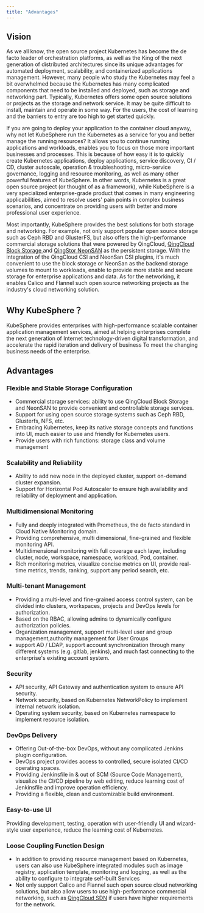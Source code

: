 ```yaml
---
title: "Advantages"
---
```


## Vision

<!-- 众所周知，开源项目 Kubernetes 已经成为事实上的编排平台的领导者，是下一代分布式架构的王者，其在自动化部署、扩展性、以及管理容器化的应用已经体现出独特的优势。然而，很多人学习 Kubernetes，就会发现有点不知所措，因为 Kubernetes 本身有许多组件并且还有一些组件需要自行安装和部署，比如存储和网络目前 Kubernetes 仅提供的是开源的解决方案或项目，可能在某种程度上难以安装，维护和操作，对于用户而言，学习成本和门槛都很高，快速上手并不是一件易事。

如果无论如何都得将应用部署在云上运行，为什么不让 KubeSphere 为您运行 Kubernetes 且更好地管理运行的资源呢？这样您就可以继续运行应用程序和工作负载并专注于这些更重要的业务。因为通过 KubeSphere 来快速创建 Kubernetes 集群、部署应用、添加服务、CI/CD、集群扩容、微服务治理、日志记录和资源监控，以及利用 KubeSphere 的其他诸多强大功能是多么容易。换句话说，Kubernetes 是一个很棒的开源项目（或被认为是一个框架），但是 KubeSphere 是一款非常专业的企业级平台产品，专注于解决用户在复杂业务场景中的痛点，提供更好更专业的用户体验。

最重要的是，KubeSphere 在存储和网络方面提供了最优的解决方案，比如存储除了支持流行的开源共享存储如 Ceph RBD 和 GlusterFS 之外，还提供 [QingCloud 云平台块存储](https://docs.qingcloud.com/product/storage/volume/) 和青云自研的 [分布式存储 QingStor NeonSAN](https://docs.qingcloud.com/product/storage/volume/super_high_performance_shared_volume/) 作为 Kubernetes 的持久化存储，通过集成的 QingCloud CSI 和 NeonSAN CSI 插件，即可使用青云提供的高性能块存储或 NeonSAN 作为存储卷挂载至工作负载，为企业应用和数据提供更稳定安全的存储。 -->

As we all know, the open source project Kubernetes has become the de facto leader of orchestration platforms, as well as the King of the next generation of distributed architectures since its unique advantages for automated deployment, scalability, and containerized applications management. However, many people who study the Kubernetes may feel a bit overwhelmed because the Kubernetes has many complicated components that need to be installed and deployed, such as storage and networking part. Typically, Kubernetes offers some open source solutions or projects as the storage and network service. It may be quite difficult to install, maintain and operate in some way. For the users, the cost of learning and the barriers to entry are too high to get started quickly.

If you are going to deploy your application to the container cloud anyway, why not let KubeSphere run the Kubernetes as a service for you and better manage the running resources? It allows you to continue running applications and workloads, enables you to focus on those more important businesses and processes. This is because of how easy it is to quickly create Kubernetes applications, deploy applications, service discovery, CI / CD, cluster autoscale, operation & troubleshooting, micro-service governance, logging and resource monitoring, as well as many other powerful features of KubeSphere. In other words, Kubernetes is a great open source project (or thought of as a framework), while KubeSphere is a very specialized enterprise-grade product that comes in many engineering applicabilities, aimed to resolve users' pain points in complex business scenarios, and concentrate on providing users with better and more professional user experience.

Most importantly, KubeSphere provides the best solutions for both storage and networking. For example, not only support popular open source storage such as Ceph RBD and GlusterFS, but also offers the high-performance commercial storage solutions that were powered by QingCloud, [QingCloud Block Storage ](https://docs.qingcloud.com/product/storage/volume/) and [QingStor NeonSAN](https://docs.qingcloud.com/product/storage/volume/super_high_performance_shared_volume/) as the persistent storage. With the integration of the QingCloud CSI and NeonSan CSI plugins, it's much convenient to use the block storage or NeonSan as the backend storage volumes to mount to workloads, enable to provide more stable and secure storage for enterprise applications and data. As for the networking, it enables Calico and Flannel such open source networking projects as the industry's cloud networking solution.


## Why KubeSphere？

<!-- KubeSphere 为企业用户提供高性能可伸缩的容器应用管理服务，旨在帮助企业完成新一代互联网技术驱动下的数字化转型，加速业务的快速迭代与交付，以满足企业日新月异的业务需求。

|优势|说明|
|---|---|
|灵活便捷的存储配置方案| 商业化存储服务，将青云云平台块存储和 NeonSAN 块存储与 Kubernetes 相对接，提供自主可控的存储服务<br>对接开源存储系统，如 Ceph RBD, Glusterfs, NFS<br>为用户提供丰富的功能：存储卷管理，存储类型管理 <br>将 Kubernetes 存储理念和丰富的存储功能融入 UI ，易于使用和管理存储资源|
|弹性伸缩|支持部署后集群节点扩容以及 Pod 动态的横向伸缩，保证集群和资源的高可用和可靠性。|
|多维度监控|与云原生监控领域事实上的标准 Prometheus 全面深度集成<br>为 Kubernetes 提供全方位、多维度、细粒度、灵活、易用的监控 API<br> Cluster/Node/Workspace/Namespace/Workload/Pod/Container 多维度监控全覆盖并支持逐级下钻<br>丰富的监控指标、简洁美观的 UI 展现，提供即时值、趋势、排行等多种展现方式<br>通过监控 API 将 Kubenetes 监控与现有监控系统集成|
|多租户管理|提供多层级的权限控制体系，可分别针对集群、租户、项目多个层级进行授权<br>细粒度的权限控制，基于 RBAC 权限管理策略，可以灵活的制定角色<br>组织机构管理，支持组织机构多层级用户、组管理，针对用户组的权限管理<br>支持 LDAP、AD 的账户同步，快速接入企业现有的账户系统<br>统一认证，基于 OAuth2.0 提供统一的认证入口<br>
|安全第一位|API 安全，API Gateway 和认证鉴权体系保证 API 的安全<br>网络安全，基于 Kubernetes NetworkPolicy 实现内部网络隔离<br>操作系统安全，基于 Kubernetes Namespace实现计算资源隔离|
|内置 DevOps 工程|开箱即用的 DevOps 功能，无需对 Jenkins 进行复杂的插件配置<br>独立 DevOps 工程，提供访问可控、安全隔离的 CI/CD 操作空间<br>兼容 Jenkinsfile in & out of SCM（Source Code Management）两种模式<br>可视化流水线编辑工具，降低 CI/CD 学习成本<br>使用 KubeSphere 提供弹性、干净、可定制的构建环境|
|极简体验，向导 UI|面向开发、测试、运维友好的 UI ，向导式用户体验，降低 Kubernetes 学习成本的设计理念。|
|松耦合功能模块设计| 除提供基于原生 k8s 的管理功能之外，用户可以使用 KubeSphere 集成的诸如镜像仓库、应用仓库、监控、日志模块，也可通过配置的方式集成自建的相关服务。 |
|可选的商业网络解决方案|除了支持 Calico、Flannel 等开源解决方案外，如用户对网络有更高要求，可选用青云作为底层平台，可以使用性价比更高的网络解决方案如青云 SDN 。| -->

KubeSphere provides enterprises with high-performance scalable container application management services, aimed at helping enterprises complete the next generation of Internet technology-driven digital transformation, and accelerate the rapid iteration and delivery of business To meet the changing business needs of the enterprise.

## Advantages 

### Flexible and Stable Storage Configuration

- Commercial storage services: ability to use QingCloud Block Storage and NeonSAN to provide convenient and controllable storage services.
- Support for using open source storage systems such as Ceph RBD, Glusterfs, NFS, etc.
- Embracing Kubernetes, keep its native storage concepts and functions into UI, much easier to use and friendly for Kubernetes users.
- Provide users with rich functions: storage class and volume management

### Scalability and Reliability

- Ability to add new node in the deployed cluster, support on-demand cluster expansion.
- Support for Horizontal Pod Autoscaler to ensure high availability and reliability of deployment and application.

### Multidimensional Monitoring 

- Fully and deeply integrated with Prometheus, the de facto standard in Cloud Native Monitoring domain.
- Providing comprehensive, multi dimensional, fine-grained and flexible monitoring API.
- Multidimensional monitoring with full coverage each layer, including cluster, node, workspace, namespace, workload, Pod, container.
- Rich monitoring metrics, visualize concise metrics on UI, provide real-time metrics, trends, ranking, support any period search, etc. 

### Multi-tenant Management 

- Providing a multi-level and fine-grained access control system, can be divided into clusters, workspaces, projects and DevOps levels for authorization.
- Based on the RBAC, allowing admins to dynamically configure authorization policies.
- Organization management, support multi-level user and group management,authority management for User Groups 
- support AD / LDAP, support account synchronization through many different systems (e.g. gitlab, jenkins), and much fast connecting to the enterprise's existing account system.

### Security

- API security, API Gateway and authentication system to ensure API security.
- Network security, based on Kubernetes NetworkPolicy to implement internal network isolation.
- Operating system security, based on Kubernetes namespace to implement resource isolation.

### DevOps Delivery

- Offering Out-of-the-box DevOps, without any complicated Jenkins plugin configuration.
- DevOps project provides access to controlled, secure isolated CI/CD operating spaces. 
- Providing Jenkinsfile in & out of SCM (Source Code Management), visualize the CI/CD pipeline by web editing, reduce learning cost of Jenkinsfile and improve operation efficiency.
- Providing a flexible, clean and customizable build environment.

### Easy-to-use UI 

Providing development, testing, operation with user-friendly UI and wizard-style user experience, reduce the learning cost of Kubernetes.

### Loose Coupling Function Design 

- In addition to providing resource management based on Kubernetes, users can also use KubeSphere integrated modules such as image registry, application template, monitoring and logging, as well as the ability to configure to integrate self-built Services
- Not only support Calico and Flannel such open source cloud networking solutions, but also allow users to use high-performance commercial networking, such as [QingCloud SDN](https://www.qingcloud.com/products/sdn_passthrough/) if users have higher requirements for the network.